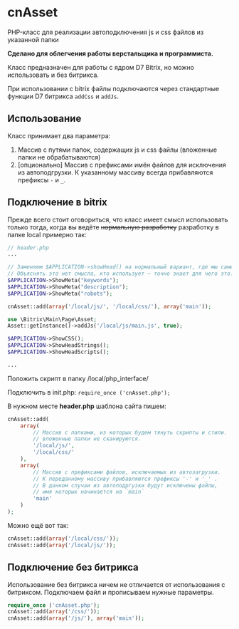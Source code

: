 # cnAsset
PHP-класс для реализации автоподключения js и css файлов из указанной папки

**Сделано для облегчения работы верстальщика и программиста.**

Класс предназначен для работы с ядром D7 Bitrix, но можно использовать и без битрикса.

При использовании с bitrix файлы подключаются через стандартные функции D7 битрикса `addCss` и `addJs`.



## Использование

Класс принимает два параметра:
1. Массив с путями папок, содержащих js и css файлы (вложенные папки не обрабатываются)
2. [опционально] Массив с префиксами имён файлов для исключения из автоподгрузки. К указанному массиву всегда прибавляются префиксы `-` и `_`.

## Подключение в bitrix

Прежде всего стоит оговориться, что класс имеет смысл использовать только тогда, когда вы ведёте ~~нормальную разработку~~ разработку в папке local примерно так:
```php
// header.php
...

// Заменяем $APPLICATION->showHead() на нормальный вариант, где мы сами можем управлять порядком вывода данных.
// Объяснять это нет смысла, кто использует — точно знает для чего это.
$APPLICATION->ShowMeta("keywords");
$APPLICATION->ShowMeta("description");
$APPLICATION->ShowMeta("robots");

cnAsset::add(array('/local/js/', '/local/css/'), array('main'));

use \Bitrix\Main\Page\Asset;
Asset::getInstance()->addJs('/local/js/main.js', true);

$APPLICATION->ShowCSS();
$APPLICATION->ShowHeadStrings();
$APPLICATION->ShowHeadScripts();

...

```

Положить скрипт в папку /local/php_interface/

Подключить в init.php: `require_once ('cnAsset.php');`

В нужном месте **header.php** шаблона сайта пишем:
```php
cnAsset::add(
	array(
		// Массив с папками, из которых будем тянуть скрипты и стили.
		// вложенные папки не сканируются.
		'/local/js/', 
		'/local/css/'
	), 
	array(
		// Массив с префиксами файлов, исключаемых из автозагрузки.
		// К переданному массиву прибавляются префиксы '-' и '_' .
		// В данном случаи из автоподргузки будут исключены файлы, 
		// имя которых начинается на `main`
		'main'
	)
);
```

Можно ещё вот так:
```php
cnAsset::add(array('/local/css/'));
cnAsset::add(array('/local/js/'));
```


## Подключение без битрикса

Использование без битрикса ничем не отличается от использования с битриксом. Подключаем файл и прописываем нужные параметры. 
```php
require_once ('cnAsset.php');
cnAsset::add(array('/css/'));
cnAsset::add(array('/js/'), array('main'));
```